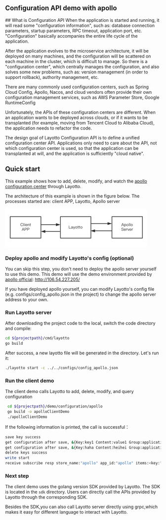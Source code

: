 <h2>Configuration API demo with apollo</h2>
## What is Configuration API
When the application is started and running, it will read some "configuration information", such as: database connection parameters, startup parameters, RPC timeout, application port, etc. "Configuration" basically accompanies the entire life cycle of the application.

After the application evolves to the microservice architecture, it will be deployed on many machines, and the configuration will be scattered on each machine in the cluster, which is difficult to manage. So there is a "configuration center", which centrally manages the configuration, and also solves some new problems, such as: version management (in order to support rollback), authority management, etc.

There are many commonly used configuration centers, such as Spring Cloud Config, Apollo, Nacos, and cloud vendors often provide their own configuration management services, such as AWS Parameter Store, Google RuntimeConfig

Unfortunately, the APIs of these configuration centers are different. When an application wants to be deployed across clouds, or if it wants to be transplanted (for example, moving from Tencent Cloud to Alibaba Cloud), the application needs to refactor the code.

The design goal of Layotto Configuration API is to define a unified configuration center API. Applications only need to care about the API, not which configuration center is used, so that the application can be transplanted at will, and the application is sufficiently "cloud native".

## Quick start

This example shows how to add, delete, modify, and watch the [apollo configuration center](https://github.com/ctripcorp/apollo) through Layotto.

The architecture of this example is shown in the figure below. The processes started are: client APP, Layotto, Apollo server

![img.png](../../../img/configuration/apollo/arch.png)

### Deploy apollo and modify Layotto's config (optional)

You can skip this step, you don't need to deploy the apollo server yourself to use this demo. This demo will use the demo environment provided by [apollo official](https://github.com/ctripcorp/apollo): http://106.54.227.205/

If you have deployed apollo yourself, you can modify Layotto's config file (e.g. configs/config_apollo.json in the project) to change the apollo server address to your own.

### Run Layotto server

After downloading the project code to the local, switch the code directory and compile:

```bash
cd ${projectpath}/cmd/layotto
go build
```

After success, a new layotto file will be generated in the directory. Let's run it:

```bash
./layotto start -c ../../configs/config_apollo.json
```

### Run the client demo 

The client demo calls Layotto to add, delete, modify, and query configuration

```bash
 cd ${projectpath}/demo/configuration/apollo
 go build -o apolloClientDemo
 ./apolloClientDemo
```

If the following information is printed, the call is successful：

```bash
save key success
get configuration after save, &{Key:key1 Content:value1 Group:application Label:prod Tags:map[feature:print release:1.0.0] Metadata:map[]} 
get configuration after save, &{Key:haha Content:heihei Group:application Label:prod Tags:map[feature:haha release:1.0.0] Metadata:map[]} 
delete keys success
write start
receive subscribe resp store_name:"apollo" app_id:"apollo" items:<key:"heihei" content:"heihei1" group:"application" label:"prod" tags:<key:"feature" value:"haha" > tags:<key:"release" value:"16" > >
```

### Next step

The client demo uses the golang version SDK provided by Layotto. The SDK is located in the `sdk` directory. Users can directly call the APIs provided by Layotto through the corresponding SDK.

Besides the SDK,you can also call Layotto server directly using grpc,which makes it easy for different language to interact with Layotto.

